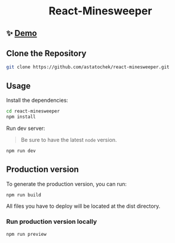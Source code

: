 <h1 align="center">React-Minesweeper</h1>

## ✨ [Demo](https://astatochek.github.io/react-minesweeper/)

## Clone the Repository

```bash
git clone https://github.com/astatochek/react-minesweeper.git
```

## Usage

Install the dependencies:

```bash
cd react-minesweeper
npm install
```

Run dev server:

> Be sure to have the latest `node` version.

```bash
npm run dev
```

## Production version

To generate the production version, you can run:

```bash
npm run build
```

All files you have to deploy will be located at the dist directory.

### Run production version locally

```bash
npm run preview
```
